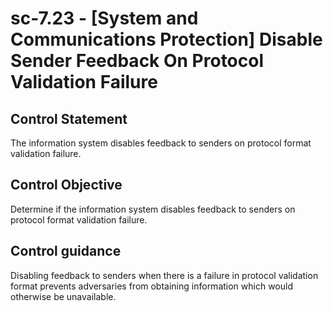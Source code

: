 # sc-7.23 - \[System and Communications Protection\] Disable Sender Feedback On Protocol Validation Failure

## Control Statement

The information system disables feedback to senders on protocol format validation failure.

## Control Objective

Determine if the information system disables feedback to senders on protocol format validation failure.

## Control guidance

Disabling feedback to senders when there is a failure in protocol validation format prevents adversaries from obtaining information which would otherwise be unavailable.
